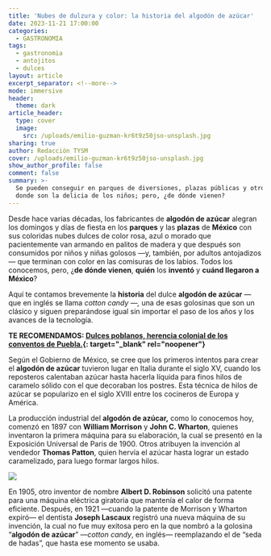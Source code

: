 ```yaml
---
title: 'Nubes de dulzura y color: la historia del algodón de azúcar'
date: 2023-11-21 17:00:00
categories:
  - GASTRONOMIA
tags:
  - gastronomia
  - antojitos
  - dulces
layout: article
excerpt_separator: <!--more-->
mode: immersive
header:
  theme: dark
article_header:
  type: cover
  image:
    src: /uploads/emilio-guzman-kr6t9z50jso-unsplash.jpg
sharing: true
author: Redacción TYSM
cover: /uploads/emilio-guzman-kr6t9z50jso-unsplash.jpg
show_author_profile: false
comment: false
summary: >-
  Se pueden conseguir en parques de diversiones, plazas públicas y otros sitios
  donde son la delicia de los niños; pero, ¿de dónde vienen?
---
```

Desde hace varias décadas, los fabricantes de **algodón de azúcar** alegran los domingos y días de fiesta en los **parques** y las **plazas** de **México** con sus coloridas nubes dulces de color rosa, azul o morado que pacientemente van armando en palitos de madera y que después son consumidos por niños y niñas golosos —y, también, por adultos antojadizos— que terminan con color en las comisuras de los labios. Todos los conocemos, pero, ¿**de dónde vienen**, **quién** los **inventó** y **cuánd llegaron a México**?

Aquí te contamos brevemente la **historia** del dulce **algodón de azúcar** —que en inglés se llama *cotton candy —,*&nbsp;una de esas golosinas que son un clásico y siguen preparándose igual sin importar el paso de los años y los avances de la tecnología.

**TE RECOMENDAMOS: [Dulces poblanos, herencia colonial de los conventos de Puebla.](https://blog.tonoysumariachi.com/gastronomia/2022/10/06/dulces-poblanos-herencia-colonial-de-los-conventos-de-puebla.html){: target="_blank" rel="noopener"}**

Según el Gobierno de México, se cree que los primeros intentos para crear el **algodón de azúcar** tuvieron lugar en Italia durante el siglo XV, cuando los reposteros calentaban azúcar hasta hacerla líquida para finos hilos de caramelo sólido con el que decoraban los postres. Esta técnica de hilos de azúcar se popularizo en el siglo XVIII entre los cocineros de Europa y América.

La producción industrial del **algodón de azúcar,** como lo conocemos hoy, comenzó en 1897 con **William Morrison** y **John C. Wharton**, quienes inventaron la primera máquina para su elaboración, la cual se presentó en la Exposición Universal de Paris de 1900. Otros atribuyen la invención al vendedor **Thomas Patton**, quien hervía el azúcar hasta lograr un estado caramelizado, para luego formar largos hilos.

![](https://etzq49yfnmd.exactdn.com/wp-content/uploads/2022/03/originalpatent.png?strip=all&amp;lossy=1&amp;w=640&amp;ssl=1)

En 1905, otro inventor de nombre **Albert D. Robinson** solicitó una patente para una máquina eléctrica giratoria que mantenía el calor de forma eficiente. Después, en 1921 —cuando la patente de Morrison y Wharton expiró— el dentista&nbsp;**Joseph Lascaux** registró una nueva máquina de su invención, la cual no fue muy exitosa pero en la que nombró a la golosina “**algodón de azúcar**” —*cotton candy*, en inglés— reemplazando el de “seda de hadas”, que hasta ese momento se usaba.&nbsp;